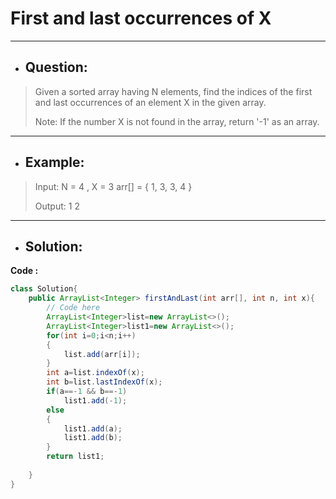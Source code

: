 # First and last occurrences of X
---
- ## Question:
> Given a sorted array having N elements, find the indices of the first and last occurrences of an element X in the given array.
> 
> Note: If the number X is not found in the array, return '-1' as an array.
---
- ## Example:
> Input:
N = 4 , X = 3
arr[] = { 1, 3, 3, 4 }
>
> Output:
1 2
---
- ## Solution:
**Code :**
```java
class Solution{
    public ArrayList<Integer> firstAndLast(int arr[], int n, int x){
        // Code here
        ArrayList<Integer>list=new ArrayList<>();
        ArrayList<Integer>list1=new ArrayList<>();
        for(int i=0;i<n;i++)
        {
            list.add(arr[i]);
        }
        int a=list.indexOf(x);
        int b=list.lastIndexOf(x);
        if(a==-1 && b==-1)
            list1.add(-1);
        else
        {
            list1.add(a);
            list1.add(b);
        }
        return list1;
        
    }
}
